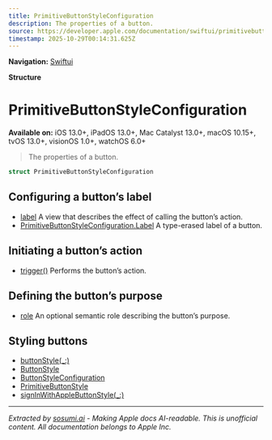 ```yaml
---
title: PrimitiveButtonStyleConfiguration
description: The properties of a button.
source: https://developer.apple.com/documentation/swiftui/primitivebuttonstyleconfiguration
timestamp: 2025-10-29T00:14:31.625Z
---
```


**Navigation:** [Swiftui](/documentation/swiftui)

**Structure**

# PrimitiveButtonStyleConfiguration

**Available on:** iOS 13.0+, iPadOS 13.0+, Mac Catalyst 13.0+, macOS 10.15+, tvOS 13.0+, visionOS 1.0+, watchOS 6.0+

> The properties of a button.

```swift
struct PrimitiveButtonStyleConfiguration
```

## Configuring a button’s label

- [label](/documentation/swiftui/primitivebuttonstyleconfiguration/label-swift.property) A view that describes the effect of calling the button’s action.
- [PrimitiveButtonStyleConfiguration.Label](/documentation/swiftui/primitivebuttonstyleconfiguration/label-swift.struct) A type-erased label of a button.

## Initiating a button’s action

- [trigger()](/documentation/swiftui/primitivebuttonstyleconfiguration/trigger()) Performs the button’s action.

## Defining the button’s purpose

- [role](/documentation/swiftui/primitivebuttonstyleconfiguration/role) An optional semantic role describing the button’s purpose.

## Styling buttons

- [buttonStyle(_:)](/documentation/swiftui/view/buttonstyle(_:))
- [ButtonStyle](/documentation/swiftui/buttonstyle)
- [ButtonStyleConfiguration](/documentation/swiftui/buttonstyleconfiguration)
- [PrimitiveButtonStyle](/documentation/swiftui/primitivebuttonstyle)
- [signInWithAppleButtonStyle(_:)](/documentation/swiftui/view/signinwithapplebuttonstyle(_:))

---

*Extracted by [sosumi.ai](https://sosumi.ai) - Making Apple docs AI-readable.*
*This is unofficial content. All documentation belongs to Apple Inc.*
